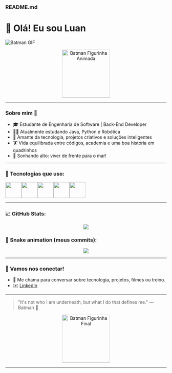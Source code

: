 ### README.md

# 🦇 Olá! Eu sou Luan

![Batman GIF](https://media.giphy.com/media/yo3TC0yeHd53G/giphy.gif)

<p align="center">
  <img src="https://media.giphy.com/media/26BRuo6sLetdllPAQ/giphy.gif" width="150px" alt="Batman Figurinha Animada"/>
</p>

---

### Sobre mim 🚀
- 🎓 Estudante de Engenharia de Software | Back-End Developer
- 👨‍💻 Atualmente estudando Java, Python e Robótica
- 🔧 Amante da tecnologia, projetos criativos e soluções inteligentes
- 🏋️ Vida equilibrada entre códigos, academia e uma boa história em quadrinhos
- 🌊 Sonhando alto: viver de frente para o mar!

---

### 🧰 Tecnologias que uso:
<div style="display: flex; flex-wrap: wrap;">
  <img src="https://cdn.jsdelivr.net/gh/devicons/devicon/icons/java/java-original.svg" width="50px" />
  <img src="https://cdn.jsdelivr.net/gh/devicons/devicon/icons/python/python-original.svg" width="50px" />
  <img src="https://cdn.jsdelivr.net/gh/devicons/devicon/icons/php/php-original.svg" width="50px" />
  <img src="https://cdn.jsdelivr.net/gh/devicons/devicon/icons/mysql/mysql-original.svg" width="50px" />
  <img src="https://cdn.jsdelivr.net/gh/devicons/devicon/icons/git/git-original.svg" width="50px" />
</div>

---

### 📈 GitHub Stats:
<p align="center">
  <img src="https://github-readme-stats.vercel.app/api?username=Luanhp0&show_icons=true&theme=tokyonight" />
</p>

### 🐍 Snake animation (meus commits):
<p align="center">
  <img src="https://github.com/Luanhp0/Luanhp0/blob/output/github-contribution-grid-snake.svg" />
</p>

---

### 📢 Vamos nos conectar!
- 💬 Me chama para conversar sobre tecnologia, projetos, filmes ou treino.
- ✉️ [LinkedIn](https://www.linkedin.com/in/luan-pereira-silva-dev/)

---

> "It's not who I am underneath, but what I do that defines me." — Batman 🦇

<p align="center">
  <img src="https://media.giphy.com/media/v1.Y2lkPTc5MGI3NjExOHQ1OXBhZXN2eG4ycXdmODR5aWV5d215aHE3cW5ucXRhZDZidXZpMiZlcD12MV9naWZzX3NlYXJjaCZjdD1n/l0NwGpoOVLTAyUJSo/giphy.gif" width="150px" alt="Batman Figurinha Final"/>
</p>

---
